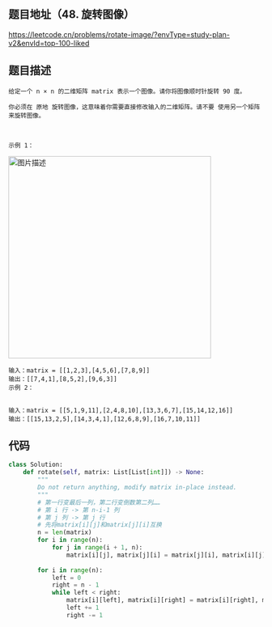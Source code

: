 ## 题目地址（48. 旋转图像）

https://leetcode.cn/problems/rotate-image/?envType=study-plan-v2&envId=top-100-liked

## 题目描述

```
给定一个 n × n 的二维矩阵 matrix 表示一个图像。请你将图像顺时针旋转 90 度。

你必须在 原地 旋转图像，这意味着你需要直接修改输入的二维矩阵。请不要 使用另一个矩阵来旋转图像。

 

示例 1：
```

<p>
  <img src="https://assets.leetcode.com/uploads/2020/08/28/mat1.jpg" alt="图片描述" width="400">
</p>

```
输入：matrix = [[1,2,3],[4,5,6],[7,8,9]]
输出：[[7,4,1],[8,5,2],[9,6,3]]
示例 2：


输入：matrix = [[5,1,9,11],[2,4,8,10],[13,3,6,7],[15,14,12,16]]
输出：[[15,13,2,5],[14,3,4,1],[12,6,8,9],[16,7,10,11]]
```

## 代码

```python
class Solution:
    def rotate(self, matrix: List[List[int]]) -> None:
        """
        Do not return anything, modify matrix in-place instead.
        """
        # 第一行变最后一列，第二行变倒数第二列……
        # 第 i 行 -> 第 n-i-1 列
        # 第 j 列 -> 第 j 行
        # 先将matrix[i][j]和matrix[j][i]互换
        n = len(matrix)
        for i in range(n):
            for j in range(i + 1, n):
                matrix[i][j], matrix[j][i] = matrix[j][i], matrix[i][j]
        
        for i in range(n):
            left = 0
            right = n - 1
            while left < right:
                matrix[i][left], matrix[i][right] = matrix[i][right], matrix[i][left]
                left += 1
                right -= 1
```

